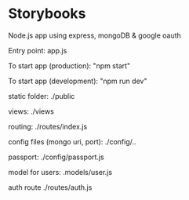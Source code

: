 # Storybooks

Node.js app using express, mongoDB & google oauth

Entry point:
app.js

To start app (production):
"npm start"

To start app (development):
"npm run dev"

static folder:
./public

views:
./views

routing:
./routes/index.js

config files (mongo uri, port):
./config/..

passport:
./config/passport.js

model for users:
.models/user.js

auth route
./routes/auth.js

